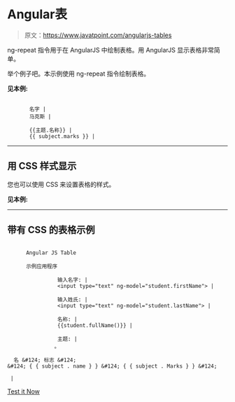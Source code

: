 # Angular表

> 原文：<https://www.javatpoint.com/angularjs-tables>

ng-repeat 指令用于在 AngularJS 中绘制表格。用 AngularJS 显示表格非常简单。

举个例子吧。本示例使用 ng-repeat 指令绘制表格。

**见本例:**

```

       名字 |
       马克斯 |

       {{主题.名称}} |
       {{ subject.marks }} |

```

* * *

## 用 CSS 样式显示

您也可以使用 CSS 来设置表格的样式。

**见本例:**

* * *

## 带有 CSS 的表格示例

```

      Angular JS Table

      示例应用程序

                输入名字: |
                <input type="text" ng-model="student.firstName"> |

                输入姓氏: |
                <input type="text" ng-model="student.lastName"> |

                名称: |
                {{student.fullName()}} |

                主题: |
               。

  名 &#124; 标志 &#124;
&#124; { { subject . name } } &#124; { { subject . Marks } } &#124;

 |

```

[Test it Now](https://www.javatpoint.com/oprweb/test.jsp?filename=angulartable1)